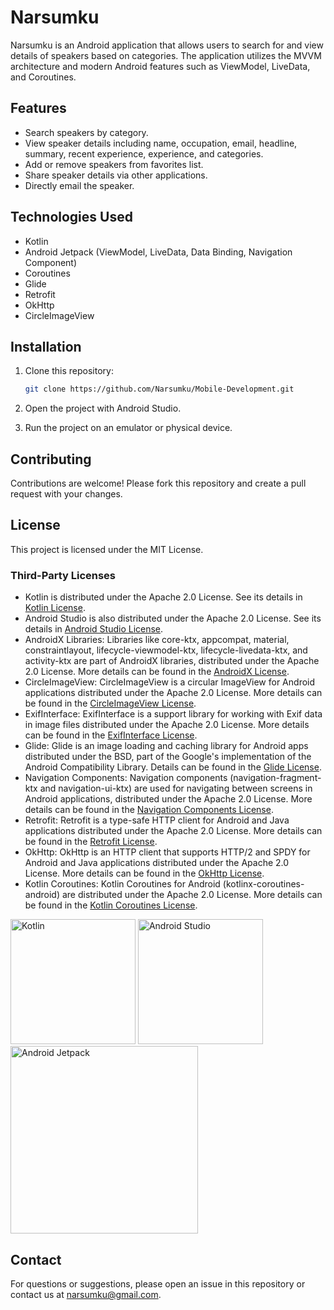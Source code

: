 # Narsumku

Narsumku is an Android application that allows users to search for and view details of speakers based on categories. The application utilizes the MVVM architecture and modern Android features such as ViewModel, LiveData, and Coroutines.

## Features

- Search speakers by category.
- View speaker details including name, occupation, email, headline, summary, recent experience, experience, and categories.
- Add or remove speakers from favorites list.
- Share speaker details via other applications.
- Directly email the speaker.

## Technologies Used

- Kotlin
- Android Jetpack (ViewModel, LiveData, Data Binding, Navigation Component)
- Coroutines
- Glide
- Retrofit
- OkHttp
- CircleImageView

## Installation

1. Clone this repository:

    ```sh
    git clone https://github.com/Narsumku/Mobile-Development.git
    ```

2. Open the project with Android Studio.

3. Run the project on an emulator or physical device.

## Contributing

Contributions are welcome! Please fork this repository and create a pull request with your changes.

## License

This project is licensed under the MIT License.

### Third-Party Licenses

- Kotlin is distributed under the Apache 2.0 License. See its details in [Kotlin License](https://github.com/JetBrains/kotlin/blob/master/license/LICENSE.txt).
- Android Studio is also distributed under the Apache 2.0 License. See its details in [Android Studio License](https://developer.android.com/studio/terms).
- AndroidX Libraries: Libraries like core-ktx, appcompat, material, constraintlayout, lifecycle-viewmodel-ktx, lifecycle-livedata-ktx, and activity-ktx are part of AndroidX libraries, distributed under the Apache 2.0 License. More details can be found in the [AndroidX License](https://source.android.com/setup/start/licenses).
- CircleImageView: CircleImageView is a circular ImageView for Android applications distributed under the Apache 2.0 License. More details can be found in the [CircleImageView License](https://github.com/hdodenhof/CircleImageView/blob/master/LICENSE.txt).
- ExifInterface: ExifInterface is a support library for working with Exif data in image files distributed under the Apache 2.0 License. More details can be found in the [ExifInterface License](https://developer.android.com/topic/libraries/support-library/packages#exifinterface).
- Glide: Glide is an image loading and caching library for Android apps distributed under the BSD, part of the Google's implementation of the Android Compatibility Library. Details can be found in the [Glide License](https://github.com/bumptech/glide/blob/main/LICENSE).
- Navigation Components: Navigation components (navigation-fragment-ktx and navigation-ui-ktx) are used for navigating between screens in Android applications, distributed under the Apache 2.0 License. More details can be found in the [Navigation Components License](https://developer.android.com/jetpack/androidx/releases/navigation).
- Retrofit: Retrofit is a type-safe HTTP client for Android and Java applications distributed under the Apache 2.0 License. More details can be found in the [Retrofit License](https://square.github.io/retrofit/).
- OkHttp: OkHttp is an HTTP client that supports HTTP/2 and SPDY for Android and Java applications distributed under the Apache 2.0 License. More details can be found in the [OkHttp License](https://square.github.io/okhttp/).
- Kotlin Coroutines: Kotlin Coroutines for Android (kotlinx-coroutines-android) are distributed under the Apache 2.0 License. More details can be found in the [Kotlin Coroutines License](https://github.com/Kotlin/kotlinx.coroutines/blob/master/LICENSE.txt).

<p align="left">
  <img src="https://kotlinlang.org/docs/images/kotlin-logo.png" alt="Kotlin" width="200"/>
  <img src="https://developer.android.com/studio/images/studio-icon-preview.svg" alt="Android Studio" width="200"/>
  <img src="https://developer.android.com/static/images/hero-illustrations/android-jetpack-hero.svg" alt="Android Jetpack" width="300"/>
</p>

## Contact

For questions or suggestions, please open an issue in this repository or contact us at [narsumku@gmail.com](mailto:narsumku@gmail.com).
